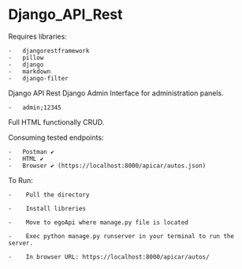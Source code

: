 # Django_API_Rest

Requires libraries:

	-	djangorestframework
	-	pillow
	-	django
	-	markdown
	-	django-filter


Django API Rest Django Admin Interface for administration panels.

	-	admin;12345


Full HTML functionally CRUD.


Consuming tested endpoints:

	-	Postman ✔
	-	HTML ✔
	-	Browser ✔ (https://localhost:8000/apicar/autos.json)

To Run:

	-	 Pull the directory

	-	 Install libreries

	-	 Move to egoApi where manage.py file is located

	-	 Exec python manage.py runserver in your terminal to run the server.

	-	 In browser URL: https://localhost:8000/apicar/autos/

